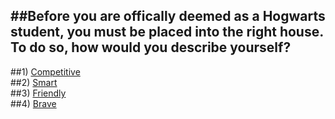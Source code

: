 ##Before you are offically deemed as a Hogwarts student, you must be placed into the right house. To do so, how would you describe yourself?
---  
##1) [Competitive](slytherin.md)  
##2) [Smart](ravenclaw.md)  
##3) [Friendly](hufflepuff.md)  
##4) [Brave](gryffindor.md)
